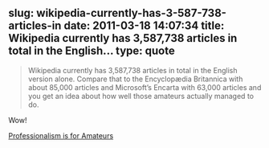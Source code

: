slug: wikipedia-currently-has-3-587-738-articles-in
date: 2011-03-18 14:07:34
title: Wikipedia currently has 3,587,738 articles in total in the English...
type: quote
---

> Wikipedia currently has 3,587,738 articles in total in the English version alone. Compare that to the Encyclopædia Britannica with about 85,000 articles and Microsoft’s Encarta with 63,000 articles and you get an idea about how well those amateurs actually managed to do.

Wow!

 [Professionalism is for Amateurs](http://thenextweb.com/entrepreneur/2011/03/18/professionalism-is-for-amateurs/)
